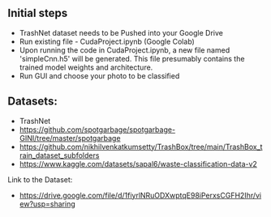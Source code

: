 Initial steps
-
- TrashNet dataset needs to be Pushed into your Google Drive 
- Run existing file - CudaProject.ipynb (Google Colab)
- Upon running the code in CudaProject.ipynb, a new file named 'simpleCnn.h5' will be generated. This file presumably contains the trained model weights and architecture.
- Run GUI and choose your photo to be classified

Datasets:
-
- TrashNet
- https://github.com/spotgarbage/spotgarbage-GINI/tree/master/spotgarbage
- https://github.com/nikhilvenkatkumsetty/TrashBox/tree/main/TrashBox_train_dataset_subfolders
- https://www.kaggle.com/datasets/sapal6/waste-classification-data-v2

Link to the Dataset:
- https://drive.google.com/file/d/1fiyrlNRuODXwptqE98iPerxsCGFH2Ihr/view?usp=sharing
